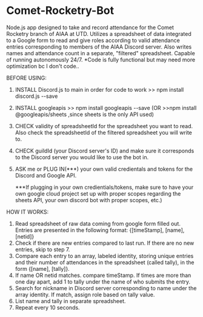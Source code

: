 # Comet-Rocketry-Bot
Node.js app designed to take and record attendance for the Comet Rocketry branch of AIAA at UTD. Utilizes a spreadsheet of data integrated to a Google form to 
read and give roles according to valid attendance entries corresponding to members of the AIAA Discord server. Also writes names and attendance count in a separate, "filtered" spreadsheet. Capable of running autonomously 24/7.
*Code is fully functional but may need more optimization bc I don't code..

BEFORE USING: 
1. INSTALL Discord.js to main in order for code to work >> npm install discord.js --save
2. INSTALL googleapis >> npm install googleapis --save (OR >>npm install @googleapis/sheets ,since sheets is the only API used)
4. CHECK validity of spreadsheetId for the spreadsheet you want to read. Also check the spreadsheetId of the filtered spreadsheet you will write to.
5. CHECK guildId (your Discord server's ID) and make sure it corresponds to the Discord server you would like to use the bot in.
6. ASK me or PLUG IN(***) your own valid credientals and tokens for the Discord and Google API.

   ***If plugging in your own credientials/tokens, make sure to have your own google cloud project set up with proper scopes regarding the sheets API, your own discord bot with proper scopes, etc.)

HOW IT WORKS:
1. Read spreadsheet of raw data coming from google form filled out. Entries are presented in the following format: {[timeStamp], [name], [netid]}
2. Check if there are new entries compared to last run. If there are no new entries, skip to step 7.
3. Compare each entry to an array, labeled identity, storing unique entries and their number of attendances in the spreadsheet (called tally), in the form {[name], [tally]}.
4. If name OR netid matches. compare timeStamp. If times are more than one day apart, add 1 to tally under the name of who submits the entry.
5. Search for nickname in Discord server corresponding to name under the array identity. If match, assign role based on tally value.
6. List name and tally in separate spreadsheet.
7. Repeat every 10 seconds.

